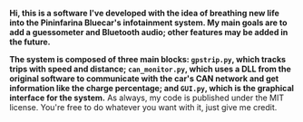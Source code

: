 
**Hi, this is a software I've developed with the idea of breathing new life into the Pininfarina Bluecar's infotainment system. My main goals are to add a guessometer and Bluetooth audio; other features may be added in the future.**

**The system is composed of three main blocks: `gpstrip.py`, which tracks trips with speed and distance; `can_monitor.py`, which uses a DLL from the original software to communicate with the car's CAN network and get information like the charge percentage; and `GUI.py`, which is the graphical interface for the system.**
As always, my code is published under the MIT license. You're free to do whatever you want with it, just give me credit.
